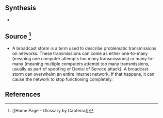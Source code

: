## Synthesis
- 
## Source [^1]
- A broadcast storm is a term used to describe problematic transmissions on networks. These transmissions can come as either one-to-many (meaning one computer attempts too many transmissions) or many-to-many (meaning multiple computers attempt too many transmissions, usually as part of spoofing or Denial of Service attack). A broadcast storm can overwhelm an entire internet network. If that happens, it can cause the network to stop functioning completely.
## References

[^1]: [[Home Page - Glossary by Capterra]]
